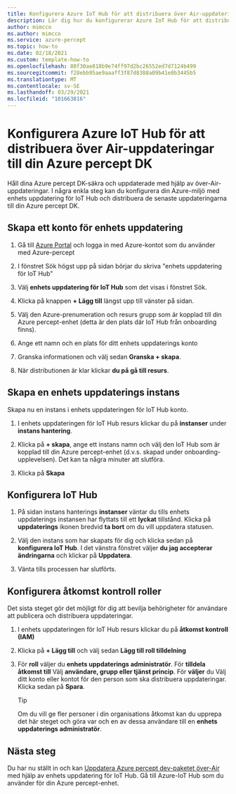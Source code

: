 ```yaml
---
title: Konfigurera Azure IoT Hub för att distribuera över Air-uppdateringar
description: Lär dig hur du konfigurerar Azure IoT Hub för att distribuera uppdateringar via Air till Azure percept DK
author: mimcco
ms.author: mimcco
ms.service: azure-percept
ms.topic: how-to
ms.date: 02/18/2021
ms.custom: template-how-to
ms.openlocfilehash: 80f30ae818b9e74ff97d2bc26552ed7d7124b499
ms.sourcegitcommit: f28ebb95ae9aaaff3f87d8388a09b41e0b3445b5
ms.translationtype: MT
ms.contentlocale: sv-SE
ms.lasthandoff: 03/29/2021
ms.locfileid: "101663816"
---
```

# <a name="how-to-set-up-azure-iot-hub-to-deploy-over-the-air-updates-to-your-azure-percept-dk"></a>Konfigurera Azure IoT Hub för att distribuera över Air-uppdateringar till din Azure percept DK
Håll dina Azure percept DK-säkra och uppdaterade med hjälp av över-Air-uppdateringar. I några enkla steg kan du konfigurera din Azure-miljö med enhets uppdatering för IoT Hub och distribuera de senaste uppdateringarna till din Azure percept DK.

## <a name="create-a-device-update-account"></a>Skapa ett konto för enhets uppdatering

1. Gå till [Azure Portal](https://portal.azure.com) och logga in med Azure-kontot som du använder med Azure-percept 

1. I fönstret Sök högst upp på sidan börjar du skriva "enhets uppdatering för IoT Hub"

1. Välj **enhets uppdatering för IoT Hub** som det visas i fönstret Sök.

1. Klicka på knappen **+ Lägg till** längst upp till vänster på sidan.

1. Välj den Azure-prenumeration och resurs grupp som är kopplad till din Azure percept-enhet (detta är den plats där IoT Hub från onboarding finns).

1. Ange ett namn och en plats för ditt enhets uppdaterings konto

1. Granska informationen och välj sedan **Granska + skapa**.
 
1. När distributionen är klar klickar **du på gå till resurs**.
 
## <a name="create-a-device-update-instance"></a>Skapa en enhets uppdaterings instans
Skapa nu en instans i enhets uppdateringen för IoT Hub konto.

1. I enhets uppdateringen för IoT Hub resurs klickar du på **instanser** under **instans hantering**.
 
1. Klicka på **+ skapa**, ange ett instans namn och välj den IoT Hub som är kopplad till din Azure percept-enhet (d.v.s. skapad under onboarding-upplevelsen). Det kan ta några minuter att slutföra.
 
1. Klicka på **Skapa**

## <a name="configure-iot-hub"></a>Konfigurera IoT Hub

1. På sidan instans hanterings **instanser** väntar du tills enhets uppdaterings instansen har flyttats till ett **lyckat** tillstånd. Klicka på **uppdaterings** ikonen bredvid **ta bort** om du vill uppdatera statusen.
 
1. Välj den instans som har skapats för dig och klicka sedan på **konfigurera IoT Hub**. I det vänstra fönstret väljer **du jag accepterar ändringarna** och klickar på **Uppdatera**.
 
1. Vänta tills processen har slutförts.
 
## <a name="configure-access-control-roles"></a>Konfigurera åtkomst kontroll roller
Det sista steget gör det möjligt för dig att bevilja behörigheter för användare att publicera och distribuera uppdateringar.

1. I enhets uppdateringen för IoT Hub resurs klickar du på **åtkomst kontroll (IAM)**
 
2. Klicka på **+ Lägg till** och välj sedan **Lägg till roll tilldelning**
 
3. För **roll** väljer du **enhets uppdaterings administratör**. För **tilldela åtkomst till** Välj **användare, grupp eller tjänst princip**. För **väljer** du Välj ditt konto eller kontot för den person som ska distribuera uppdateringar. Klicka sedan på **Spara**. 

    > [!TIP]
    > Om du vill ge fler personer i din organisations åtkomst kan du upprepa det här steget och göra var och en av dessa användare till en **enhets uppdaterings administratör**.

## <a name="next-steps"></a>Nästa steg

Du har nu ställt in och kan [Uppdatera Azure percept dev-paketet över-Air](./how-to-update-over-the-air.md) med hjälp av enhets uppdatering för IoT Hub. Gå till Azure-IoT Hub som du använder för din Azure percept-enhet.